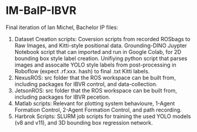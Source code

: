 # IM-BaIP-IBVR

Final iteration of Ian Michel, Bachelor IP files:
1) Dataset Creation scripts: Coversion scripts from recorded ROSbags to Raw Images, and Kitti-style positional data. Grounding-DINO Juypter Notebook script that can imported and run in Google Colab, for 2D bounding box style label creation. Unifiying python script that parses images and assocaite YOLO style labels from post-processing in Roboflow (expect .rf.xxx. hash) to final .txt Kitti labels.
2) NexusROS: src folder that the ROS workspace can be built from, including packages for IBVR control, and data-collection.
3) JetsonROS: src folder that the ROS workspace can be built from, including packages for IBVR pecetion.
4) Matlab scripts: Relevant for plotting system behavioure, 1-Agent Formation Control, 2-Agent Formation Control, and path recording.
5) Harbrok Scripts: SLURM job scripts for training the used YOLO models (v8 and v11), and 3D bounding box regression network.
